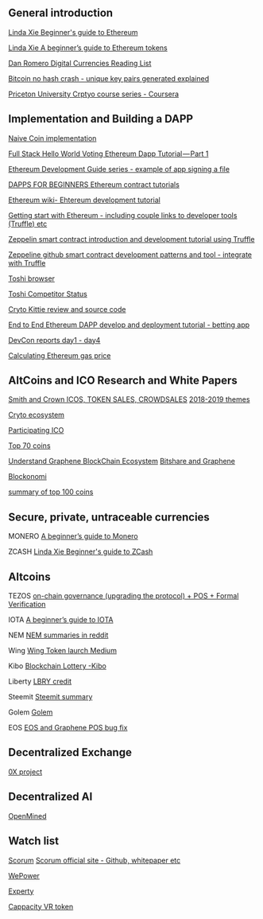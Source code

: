 ## General introduction
[Linda Xie Beginner's guide to Ethereum](https://blog.coinbase.com/a-beginners-guide-to-ethereum-46dd486ceecf)

[Linda Xie A beginner’s guide to Ethereum tokens](https://blog.coinbase.com/a-beginners-guide-to-ethereum-tokens-fbd5611fe30b)

[Dan Romero Digital Currencies Reading List](https://medium.com/@dwr/digital-currency-reading-list-6219f1623bfd)

[Bitcoin no hash crash - unique key pairs generated explained](https://www.youtube.com/watch?v=ZloHVKk7DHk&feature=youtu.be)

[Priceton University Crptyo course series - Coursera](https://www.reddit.com/r/CryptoCurrency/comments/7qynnf/dont_panic_just_learn_sixty_free_lectures_from/?st=jcjdibiz&sh=f48d2f89)

## Implementation and Building a DAPP
[Naive Coin implementation](https://lhartikk.github.io/)

[Full Stack Hello World Voting Ethereum Dapp Tutorial — Part 1](https://medium.com/@mvmurthy/full-stack-hello-world-voting-ethereum-dapp-tutorial-part-1-40d2d0d807c2)

[Ethereum Development Guide series - example of app signing a file](https://medium.com/@sbeyer_31150/ethereum-development-guide-part-1-ad0c77c3683f)

[DAPPS FOR BEGINNERS Ethereum contract tutorials](https://dappsforbeginners.wordpress.com/tutorials/introduction-to-development-on-ethereum/)

[Ethereum wiki- Ehtereum development tutorial](https://github.com/ethereum/wiki/wiki/Ethereum-Development-Tutorial)

[Getting start with Ethereum - including couple links to developer tools (Truffle) etc](https://medium.com/@mattcondon/getting-up-to-speed-on-ethereum-63ed28821bbe)

[Zeppelin smart contract introduction and development tutorial using Truffle](https://blog.zeppelin.solutions/the-hitchhikers-guide-to-smart-contracts-in-ethereum-848f08001f05)

[Zeppeline github smart contract development patterns and tool - integrate with Truffle](https://github.com/OpenZeppelin/zeppelin-solidity)

[Toshi browser](https://blog.toshi.org/introducing-token-2f2ceeab6d4c)

[Toshi Competitor Status](https://status.im/)

[Cryto Kittie review and source code](https://medium.com/loom-network/your-crypto-kitty-isnt-forever-why-dapps-aren-t-as-decentralized-as-you-think-871d6acfea)

[End to End Ethereum DAPP develop and deployment tutorial - betting app](https://medium.com/@merunasgrincalaitis/the-ultimate-end-to-end-tutorial-to-create-and-deploy-a-fully-descentralized-dapp-in-ethereum-18f0cf6d7e0e)

[DevCon reports day1 - day4](https://davidburela.wordpress.com/2017/11/02/devcon-3-report-day-1-core-systems/)

[Calculating Ethereum gas price](https://hackernoon.com/ether-purchase-power-df40a38c5a2f)

## AltCoins and ICO Research and White Papers
[Smith and Crown ICOS, TOKEN SALES, CROWDSALES](https://www.smithandcrown.com/icos/)
[2018-2019 themes](https://medium.com/@twobitidiot/95-crypto-theses-for-2018-ca7b74f8abcf)

[Cryto ecosystem](https://news.blackmooncrypto.com/the-crypto-ecosystem-v2-aea76bde5457)

[Participating ICO](https://www.forbes.com/sites/laurashin/2017/07/18/how-to-speculate-in-icos-and-buy-tokens-an-easy-step-by-step-guide/#450d49af743a)

[Top 70 coins](https://bitcoinexchangeguide.com/inside-look-at-the-top-70-alternative-cryptocurrency-coins-projects/)

[Understand Graphene BlockChain Ecosystem](https://followmyvote.com/understanding-the-graphene-blockchain-ecosystem/)
[Bitshare and Graphene](https://steemit.com/bitshares/@steempower/bitshares-primed-for-success-technical-and-fundamental-analysis)

[Blockonomi](https://blockonomi.com/)

[summary of top 100 coins](https://www.upfolio.com/100-coins-explained)


## Secure, private, untraceable currencies
MONERO
[A beginner’s guide to Monero](https://medium.com/@linda.xie/a-beginners-guide-to-monero-7a5df2c50ed9)

ZCASH
[Linda Xie Beginner's guide to ZCash](https://medium.com/@linda.xie/a-beginners-guide-to-zcash-3b37190affc)

## Altcoins
TEZOS
[on-chain governance (upgrading the protocol) + POS + Formal Verification](https://medium.com/@linda.xie/a-beginners-guide-to-tezos-c9618240183f)

IOTA
[A beginner’s guide to IOTA](https://medium.com/@linda.xie/a-beginners-guide-to-iota-a84424ff5536)

NEM
[NEM summaries in reddit](https://www.reddit.com/r/nem/comments/77vvqg/an_indepth_guide_to_nem/?st=jby5nj6o&sh=109c8c76)

Wing
[Wing Token laurch Medium](https://blog.wings.ai/wing-token-launch-e8c5304b6fba)

Kibo
[Blockchain Lottery -Kibo](https://medium.com/@kiboproject)

Liberty 
[LBRY credit](https://lbry.io/)

Steemit
[Steemit summary](https://bitcoinexchangeguide.com/steemit/)

Golem
[Golem](https://cointelegraph.com/news/golem-is-10th-most-valuable-crypto)

EOS
[EOS and Graphene POS bug fix](https://medium.com/chain-cloud-company-blog/is-eos-the-ethereum-killer-ad24277d8c9c)

## Decentralized Exchange 
[0X project](https://blog.0xproject.com/a-beginners-guide-to-0x-81d30298a5e0)

## Decentralized AI
[OpenMined](https://docs.google.com/presentation/d/1RI6BnBsJtTBg3djZbD1hDjuhQagPBAUtAqcqoYWQTxU/edit#slide=id.g2c43a7a0eb_6_1286)


## Watch list
[Scorum](https://icobench.com/ico/scorum)
[Scorum official site - Github, whitepaper etc](https://scorumcoins.com/en-us/)

[WePower](https://medium.com/wepower/10-reasons-why-its-a-good-idea-to-contribute-to-the-wepower-token-sale-c6ac4e0f1564)

[Experty](https://experty.io/en?utm_source=icorating&utm_medium=listing&utm_campaign=icorating)

[Cappacity VR token](https://artoken.io/)


